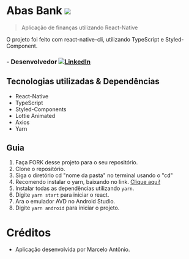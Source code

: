 <!-- Título -->
# Abas Bank  ![](android/app/src/main/res/mipmap-hdpi/logo.png) 
> Aplicação de finanças utilizando React-Native

<!-- Descrição -->
O projeto foi feito com react-native-cli, utilizando TypeScript e Styled-Component.
### - Desenvolvedor  [![LinkedIn][linkedin-shield]][linkedin-url1]

<!-- Tecnologias utilizadas -->
## Tecnologias utilizadas & Dependências

- React-Native
- TypeScript
- Styled-Components
- Lottie Animated
- Axios
- Yarn

## Guia

1. Faça FORK desse projeto para o seu repositório.
2. Clone o repositório.
3. Siga o diretório cd "nome da pasta" no terminal usando o "cd"
5. Recomendo instalar o yarn, baixando no link. <a href="https://classic.yarnpkg.com/en/docs/install/#windows-stable"> Clique aqui! <a/>
4. Instalar todas as dependências utilizando `yarn`.
5. Digite `yarn start` para iniciar o react.
6. Ara o emulador AVD no Android Studio.
7. Digite `yarn android` para iniciar o projeto.
  
# Créditos
- Aplicação desenvolvida por Marcelo Antônio.

<!-- MARKDOWN LINKS & IMAGES -->
<!-- https://www.markdownguide.org/basic-syntax/#reference-style-links -->
[linkedin-shield]: https://img.shields.io/badge/-LinkedIn-black.svg?style=for-the-badge&logo=linkedin&colorB=555
[linkedin-url1]: https://www.linkedin.com/in/marcelochmendes/
[linkedin-url2]: https://www.linkedin.com/in/monique-a-rodrigues/?miniProfileUrn=urn%3Ali%3Afs_miniProfile%3AACoAADTbEtoBU2NoL-ADvXRVLcxVeOqXYwP15ig
[product-screenshot]: images/screenshot.png
